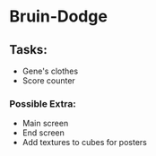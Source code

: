# Bruin-Dodge

## Tasks:

- Gene's clothes
- Score counter

### Possible Extra:

-   Main screen
-   End screen
-   Add textures to cubes for posters
